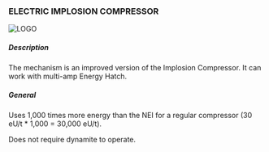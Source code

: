 ### ELECTRIC IMPLOSION COMPRESSOR

![LOGO](https://cdn.discordapp.com/attachments/916393114166525974/939222212240637952/EIMPLOSpng.png)

##### Description

The mechanism is an improved version of the Implosion Compressor. It can work with multi-amp Energy Hatch.

##### General

Uses 1,000 times more energy than the NEI for a regular compressor (30 eU/t * 1,000 = 30,000 eU/t).

Does not require dynamite to operate. 
